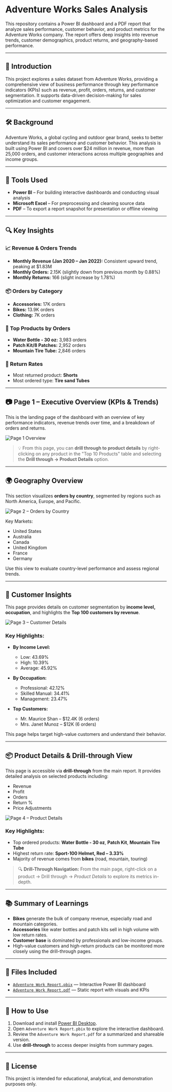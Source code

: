 # Adventure Works Sales Analysis

This repository contains a Power BI dashboard and a PDF report that analyze sales performance, customer behavior, and product metrics for the Adventure Works company. The report offers deep insights into revenue trends, customer demographics, product returns, and geography-based performance.

---

## 📘 Introduction

This project explores a sales dataset from Adventure Works, providing a comprehensive view of business performance through key performance indicators (KPIs) such as revenue, profit, orders, returns, and customer segmentation. It supports data-driven decision-making for sales optimization and customer engagement.

---

## 🛠️ Background

Adventure Works, a global cycling and outdoor gear brand, seeks to better understand its sales performance and customer behavior. This analysis is built using Power BI and covers over $24 million in revenue, more than 25,000 orders, and customer interactions across multiple geographies and income groups.

---

## 🧰 Tools Used

- **Power BI** – For building interactive dashboards and conducting visual analysis  
- **Microsoft Excel** – For preprocessing and cleaning source data  
- **PDF** – To export a report snapshot for presentation or offline viewing

---

## 🔍 Key Insights

### 📈 Revenue & Orders Trends

- **Monthly Revenue (Jan 2020 – Jan 2022):** Consistent upward trend, peaking at $1.83M
- **Monthly Orders:** 2.15K (slightly down from previous month by 0.88%)
- **Monthly Returns:** 166 (slight increase by 1.78%)

### 📦 Orders by Category
- **Accessories:** 17K orders  
- **Bikes:** 13.9K orders  
- **Clothing:** 7K orders

### 🛒 Top Products by Orders
- **Water Bottle - 30 oz:** 3,983 orders  
- **Patch Kit/8 Patches:** 2,952 orders  
- **Mountain Tire Tube:** 2,846 orders

### 🚚 Return Rates
- Most returned product: **Shorts** 
- Most ordered type: **Tire sand Tubes**

---

## 📷 Page 1 – Executive Overview (KPIs & Trends)

This is the landing page of the dashboard with an overview of key performance indicators, revenue trends over time, and a breakdown of orders and returns.

![Page 1 Overview](adventure_page_1.png)

> 💡 From this page, you can **drill through to product details** by right-clicking on any product in the "Top 10 Products" table and selecting the **Drill through → Product Details** option.

---

## 🌍 Geography Overview

This section visualizes **orders by country**, segmented by regions such as North America, Europe, and Pacific.

![Page 2 – Orders by Country](adventure_page_2.png)

Key Markets:
- United States  
- Australia  
- Canada  
- United Kingdom  
- France  
- Germany

Use this view to evaluate country-level performance and assess regional trends.

---

## 👥 Customer Insights

This page provides details on customer segmentation by **income level, occupation**, and highlights the **Top 100 customers by revenue**.

![Page 3 – Customer Details](adventure_page_3.png)

### Key Highlights:
- **By Income Level:**  
  - Low: 43.69%  
  - High: 10.39%  
  - Average: 45.92%

- **By Occupation:**  
  - Professional: 42.12%  
  - Skilled Manual: 34.41%  
  - Management: 23.47%

- **Top Customers:**  
  - Mr. Maurice Shan – $12.4K (6 orders)  
  - Mrs. Janet Munoz – $12K (6 orders)

This page helps target high-value customers and understand their behavior.

---

## 📦 Product Details & Drill-through View

This page is accessible via **drill-through** from the main report. It provides detailed analysis on selected products including:

- Revenue
- Profit
- Orders
- Return %
- Price Adjustments

![Page 4 – Product Details](adventure_page_4.png)

### Key Highlights:
- Top ordered products: **Water Bottle - 30 oz**, **Patch Kit**, **Mountain Tire Tube**
- Highest return rate: **Sport-100 Helmet, Red – 3.33%**
- Majority of revenue comes from **bikes** (road, mountain, touring)

> 🔍 **Drill-Through Navigation:** From the main page, right-click on a product → Drill through → *Product Details* to explore its metrics in-depth.

---

## 📚 Summary of Learnings

- **Bikes** generate the bulk of company revenue, especially road and mountain categories.
- **Accessories** like water bottles and patch kits sell in high volume with low return rates.
- **Customer base** is dominated by professionals and low-income groups.
- High-value customers and high-return products can be monitored more closely using the drill-through pages.

---

## 📁 Files Included

- [`Adventure Work Report.pbix`](Adventure%20Work%20Report.pbix) — Interactive Power BI dashboard  
- [`Adventure Work Report.pdf`](Adventure%20Work%20Report.pdf) — Static report with visuals and KPIs  

---

## 🚀 How to Use

1. Download and install [Power BI Desktop](https://powerbi.microsoft.com/desktop/).
2. Open `Adventure Work Report.pbix` to explore the interactive dashboard.
3. Review the `Adventure Work Report.pdf` for a summarized and shareable version.
4. Use **drill-through** to access deeper insights from summary pages.

---

## 📝 License

This project is intended for educational, analytical, and demonstration purposes only.
